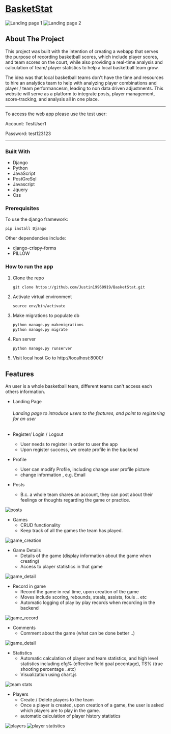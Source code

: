 # [BasketStat](https://basketball-stat.herokuapp.com)


<img src="photos/landing_page.png" alt="Landing page 1"/>
<img src="photos/landing_page2.png" alt="Landing page 2"/>

## About The Project
This project was built with the intention of creating a webapp that serves the purpose of recording basketball scores, which include
player scores, and team scores on the court, while also providing a real-time analysis and calculation of team/ player statistics to help 
a local basketball team grow. 

The idea was that local basketball teams don't have the time and resources to hire an analytics team to help with analyzing player combinations
and player / team performancesm, leading to non data driven adjustments. This website will serve as a platform to integrate posts, player management, 
score-tracking, and analysis all in one place.

***
To access the web app please use the test user:

Account: TestUser1

Password: test123123

***
### Built With

* Django
* Python 
* JavaScript
* PostGreSql
* Javascript
* Jquery
* Css


### Prerequisites
To use the django framework:
```
pip install Django
```
Other dependencies include:
- django-crispy-forms
- PILLOW


### How to run the app

1. Clone the repo
   ```
   git clone https://github.com/Justin19960919/BasketStat.git
   ```
2. Activate virtual environment
   ```
   source env/bin/activate
   ```
   
3. Make migrations to populate db
   ```python
   python manage.py makemigrations
   python manage.py migrate
   ```

4. Run server
   ```
   python manage.py runserver
   ```

5. Visit local host
   Go to http://localhost:8000/


## Features
An user is a whole basketball team, different teams can't access each others information.
- Landing Page
   ###### Landing page to introduce users to the features, and point to registering for an user

- Register/ Login / Logout
   - User needs to register in order to user the app
   - Upon register success, we create profile in the backend


- Profile
   - User can modify Profile, including change user profile picture
   - change information , e.g. Email


- Posts
   - B.c. a whole team shares an account, they can post about their feelings or thoughts
   regarding the game or practice.

<img src="photos/posts.png" alt="posts"/>

- Games
   - CRUD functionality 
   - Keep track of all the games the team has played.

<img src="photos/game_create.png" alt="game_creation"/>

- Game Details
   - Details of the game (display information about the game when creating)
   - Access to player statistics in that game

<img src="photos/game_detail.png" alt="game_detail"/>

- Record in game
   - Record the game in real time, upon creation of the game
   - Moves include scoring, rebounds, steals, assists, fouls .. etc
   - Automatic logging of play by play records when recording in the backend

<img src="photos/game_record.png" alt="game_record"/>

- Comments
   - Comment about the game (what can be done better ..)

<img src="photos/game_detail.png" alt="game_detail"/>

- Statistics
   - Automatic calculation of player and team statistics, and high level statistics including efg% (effective field goal pecentage), TS% (true shooting percentage ..etc)
   - Visualization using chart.js

<img src="photos/team_statistics.png" alt="team stats"/>

- Players
   - Create / Delete players to the team
   - Once a player is created, upon creation of a game, the user is asked which players are to play in the game.
   - automatic calculation of player history statistics

<img src="photos/players.png" alt="players"/>
<img src="photos/player_stats.png" alt="player statistics"/>

